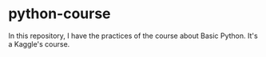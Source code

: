 # python-course
In this repository, I have the practices of the course about Basic Python. It's a Kaggle's course. 
